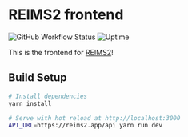 # REIMS2 frontend

![GitHub Workflow Status](https://img.shields.io/github/actions/workflow/status/reims2/reims2-frontend/ci.yml?branch=main&label=ci)
![Uptime](https://img.shields.io/uptimerobot/ratio/m789007197-530f6cec68b3f8f49de17c99?label=uptime)

This is the frontend for [REIMS2](https://reims2.app)!

## Build Setup

```bash
# Install dependencies
yarn install

# Serve with hot reload at http://localhost:3000
API_URL=https://reims2.app/api yarn run dev
```
